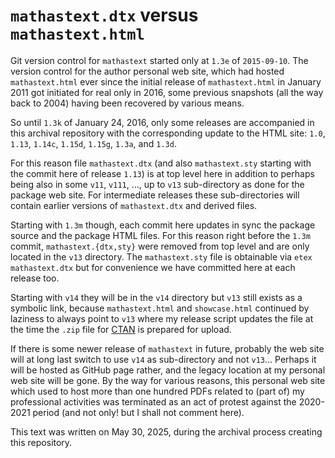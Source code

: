 # `mathastext.dtx` versus `mathastext.html`

Git version control for `mathastext` started only at `1.3e` of `2015-09-10`.
The version control for the author personal web site, which had hosted
`mathastext.html` ever since the initial release of `mathastext.html` in
January 2011 got initiated for real only in 2016, some previous snapshots (all
the way back to 2004) having been recovered by various means.

So until `1.3k` of January 24, 2016, only some releases are accompanied in
this archival repository with the corresponding update to the HTML site:
`1.0`, `1.13`, `1.14c`, `1.15d`, `1.15g`, `1.3a`, and `1.3d`.

For this reason file `mathastext.dtx` (and also `mathastext.sty` starting with
the commit here of release `1.13`) is at top level here in addition to perhaps
being also in some `v11`, `v111`, ..., up to `v13` sub-directory as done for
the package web site.  For intermediate releases these sub-directories
will contain earlier versions of `mathastext.dtx` and derived files.

Starting with `1.3m` though, each commit here updates in sync the package
source and the package HTML files.  For this reason right before the `1.3m`
commit, `mathastext.{dtx,sty}` were removed from top level and are only
located in the `v13` directory.  The `mathastext.sty` file is obtainable via
`etex mathastext.dtx` but for convenience we have committed here at each
release too.

Starting with `v14` they will be in the `v14` directory but `v13` still exists
as a symbolic link, because `mathastext.html` and `showcase.html` continued by
laziness to always point to `v13` where my release script updates the file at
the time the `.zip` file for [CTAN](https://ctan.org) is prepared for upload.

If there is some newer release of `mathastext` in future, probably the web
site will at long last switch to use `v14` as sub-directory and not
`v13`... Perhaps it will be hosted as GitHub page rather, and the legacy
location at my personal web site will be gone.  By the way for various
reasons, this personal web site which used to host more than one hundred PDFs
related to (part of) my professional activities was terminated as an act of
protest against the 2020-2021 period (and not only! but I shall not comment
here).

This text was written on May 30, 2025, during the archival process creating
this repository.
